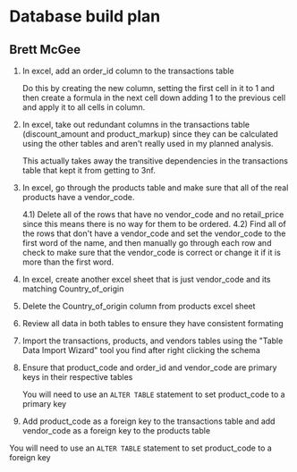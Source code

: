 # Database build plan
## Brett McGee

1) In excel, add an order_id column to the transactions table

    Do this by creating the new column, setting the first cell in it to 1 and then create a formula in the next cell down adding 1 to the previous cell and apply it to all cells in column.

3) In excel, take out redundant columns in the transactions table (discount_amount and product_markup) since they can be calculated using the other tables and aren't really used in my planned analysis.

    This actually takes away the transitive dependencies in the transactions table that kept it from getting to 3nf.

4) In excel, go through the products table and make sure that all of the real products have a vendor_code.
   
    4.1) Delete all of the rows that have no vendor_code and no retail_price since this means there is no way for them to be ordered.
    4.2) Find all of the rows that don't have a vendor_code and set the vendor_code to the first word of the name, and then manually go through each row and check to make sure that the vendor_code is correct or change it if it is more than the first word.

5) In excel, create another excel sheet that is just vendor_code and its matching Country_of_origin

6) Delete the Country_of_origin column from products excel sheet
   
7) Review all data in both tables to ensure they have consistent formating
   
8) Import the transactions, products, and vendors tables using the "Table Data Import Wizard" tool you find after right clicking the schema
   
9) Ensure that product_code and order_id and vendor_code are primary keys in their respective tables

   You will need to use an `ALTER TABLE` statement to set product_code to a primary key

10) Add product_code as a foreign key to the transactions table and add vendor_code as a foreign key to the products table

   You will need to use an `ALTER TABLE` statement to set product_code to a foreign key
